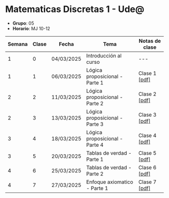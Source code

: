 # Matematicas Discretas 1 - Ude@

* **Grupo**: 05
* **Horario**: MJ 10-12


| Semana | Clase | Fecha        | Tema                               | Notas de clase                            |
|--------|-------|--------------|------------------------------------|-------------------------------------------|
| 1      | 0     | 04/03/2025   | Introducción al curso              | ---                                       |
| 1      | 1     | 06/03/2025   | Lógica proposicional - Parte 1     | Clase 1 [[pdf]](clase1_06-03-2025.pdf)    |
| 2      | 2     | 11/03/2025   | Lógica proposicional - Parte 2     | Clase 2 [[pdf]](clase2_11-03-2025.pdf)    |
| 2      | 3     | 13/03/2025   | Lógica proposicional - Parte 3     | Clase 3 [[pdf]](clase3_13-03-2025.pdf)    |
| 3      | 4     | 18/03/2025   | Lógica proposicional - Parte 4     | Clase 4 [[pdf]](clase4_18-03-2025.pdf)    |
| 3      | 5     | 20/03/2025   | Tablas de verdad - Parte 1         | Clase 5 [[pdf]](clase5_20-03-2025.pdf)    |
| 4      | 6     | 25/03/2025   | Tablas de verdad - Parte 2         | Clase 6 [[pdf]](clase6_25-03-2024.pdf)    |
| 4      | 7     | 27/03/2025   | Enfoque axiomatico - Parte 1       | Clase 7 [[pdf]](clase7_27-03-2025.pdf)    |

